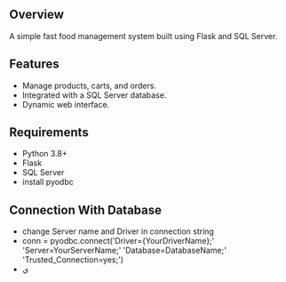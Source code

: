 ## Overview
A simple fast food management system built using Flask and SQL Server.

## Features
- Manage products, carts, and orders.
- Integrated with a SQL Server database.
- Dynamic web interface.

## Requirements
- Python 3.8+
- Flask
- SQL Server
- install pyodbc

## Connection With Database 
- change Server name and Driver in connection string 
- conn = pyodbc.connect('Driver={YourDriverName};'
                    'Server=YourServerName;'
                    'Database=DatabaseName;'
                    'Trusted_Connection=yes;')
- ي

